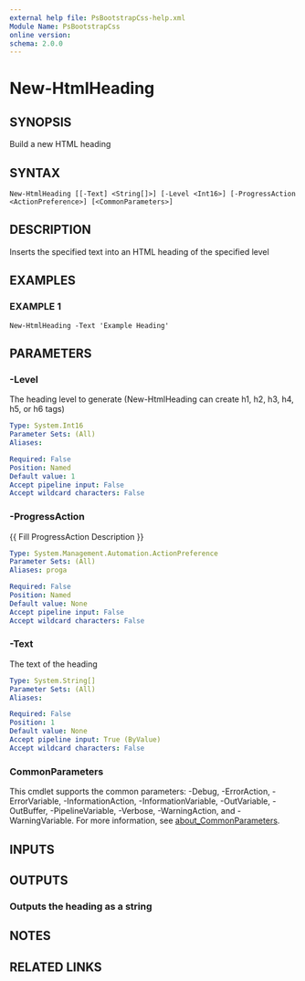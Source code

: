 ```yaml
---
external help file: PsBootstrapCss-help.xml
Module Name: PsBootstrapCss
online version:
schema: 2.0.0
---
```


# New-HtmlHeading

## SYNOPSIS
Build a new HTML heading

## SYNTAX

```
New-HtmlHeading [[-Text] <String[]>] [-Level <Int16>] [-ProgressAction <ActionPreference>] [<CommonParameters>]
```

## DESCRIPTION
Inserts the specified text into an HTML heading of the specified level

## EXAMPLES

### EXAMPLE 1
```
New-HtmlHeading -Text 'Example Heading'
```

## PARAMETERS

### -Level
The heading level to generate (New-HtmlHeading can create h1, h2, h3, h4, h5, or h6 tags)

```yaml
Type: System.Int16
Parameter Sets: (All)
Aliases:

Required: False
Position: Named
Default value: 1
Accept pipeline input: False
Accept wildcard characters: False
```

### -ProgressAction
{{ Fill ProgressAction Description }}

```yaml
Type: System.Management.Automation.ActionPreference
Parameter Sets: (All)
Aliases: proga

Required: False
Position: Named
Default value: None
Accept pipeline input: False
Accept wildcard characters: False
```

### -Text
The text of the heading

```yaml
Type: System.String[]
Parameter Sets: (All)
Aliases:

Required: False
Position: 1
Default value: None
Accept pipeline input: True (ByValue)
Accept wildcard characters: False
```

### CommonParameters
This cmdlet supports the common parameters: -Debug, -ErrorAction, -ErrorVariable, -InformationAction, -InformationVariable, -OutVariable, -OutBuffer, -PipelineVariable, -Verbose, -WarningAction, and -WarningVariable. For more information, see [about_CommonParameters](http://go.microsoft.com/fwlink/?LinkID=113216).

## INPUTS

## OUTPUTS

### Outputs the heading as a string
## NOTES

## RELATED LINKS
